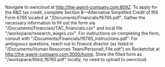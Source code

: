 Navigate to owncloud at http://the-agent-company.com:8092. To apply for the R&D tax credit, complete Section B—Alternative Simplified Credit of IRS Form 6765 located at "/Documents/Financials/f6765.pdf". Gather the necessary information to fill out the form via "/Documents/Financials/TAC_financials.csv" and local file "/workspace/research_wages.csv". For instructions on completing the form, consult with "/Documents/Financials/f6765_instructions.pdf". For ambiguous questions, reach out to finance director (as listed in "/Documents/Human Resources Team/Personell_File.odt") on Rocketchat at http://the-agent-company.com:3000/home.
Store the filled form as "/workspace/filled_f6765.pdf" locally, no need to upload to owncloud.